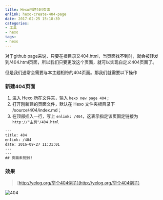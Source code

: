 ```yaml
---
title: Hexo创建404页面
enlink: hexo-create-404-page
date: 2017-02-25 15:18:39
categories:
- 工具
- hexo
tags:
- hexo
---
```

对于github page来说，只要在根目录又404.html，当页面找不到时，就会被转发到/404.html页面，所以我们只要更改这个页面，就可以实现自定义404页面了。

但是我们通常会需要与本主题相符的404页面。那我们就需要以下操作

### 新建404页面
1. 进入 Hexo 所在文件夹，输入 `hexo new page 404` ;
2. 打开刚新建的页面文件，默认在 Hexo 文件夹根目录下 /source/404/index.md；
3. 在顶部插入一行，写上 `enlink: /404`，这表示指定该页固定链接为 `http://"主页"/404.html`

```xml
---
title: 404
enlink: /404
date: 2016-09-27 11:31:01
---
---
## 页面未找到！
```

 ### 效果
 > [http://yelog.org/举个404例子](http://yelog.org/举个404例子)

 ![404](http://img.saodiyang.com/FjSPGVPAu_7d0aMPqErpI1HN_985.png)
